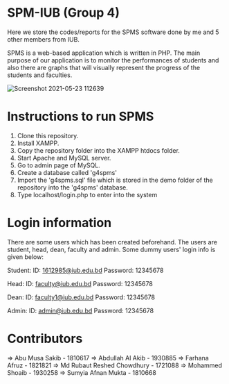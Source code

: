 # SPM-IUB (Group 4)
Here we store the codes/reports for the SPMS software done by me and 5 other members from IUB.

SPMS is a web-based application which is written in PHP. The main purpose of our application is to monitor the performances of students and also there are graphs that will visually represent the progress of the students and faculties. 

![Screenshot 2021-05-23 112639](https://user-images.githubusercontent.com/81625385/119249367-cb5ac700-bbb9-11eb-9a07-e33d4e4c9379.png)


# Instructions to run SPMS
1. Clone this repository.
2. Install XAMPP.
3. Copy the repository folder into the XAMPP htdocs folder.
4. Start Apache and MySQL server.
5. Go to admin page of MySQL.
6. Create a database called 'g4spms'
7. Import the 'g4spms.sql' file which is stored in the demo folder of the repository into the 'g4spms' database.
8. Type localhost/login.php to enter into the system

# Login information
There are some users which has been created beforehand. The users are student, head, dean, faculty and admin. Some dummy users' login info is given below:

Student:
ID: 1612985@iub.edu.bd
Password: 12345678

Head:
ID: faculty@iub.edu.bd
Password: 12345678

Dean:
ID: faculty1@iub.edu.bd
Password: 12345678

Admin:
ID: admin@iub.edu.bd
Password: 12345678

# Contributors
=> Abu Musa Sakib - 1810617
=> Abdullah Al Akib - 1930885
=> Farhana Afruz - 1821821
=> Md Rubaut Reshed Chowdhury - 1721088
=> Mohammed Shoaib - 1930258
=> Sumyia Afnan Mukta - 1810668

